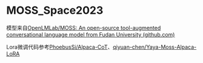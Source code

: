 #  MOSS_Space2023
模型来自[OpenLMLab/MOSS: An open-source tool-augmented conversational language model from Fudan University (github.com)](https://github.com/OpenLMLab/MOSS)

Lora微调代码参考[PhoebusSi/Alpaca-CoT](https://github.com/PhoebusSi/Alpaca-CoT)、[qiyuan-chen/Yaya-Moss-Alpaca-LoRA](https://github.com/qiyuan-chen/Yaya-Moss-Alpaca-LoRA)

